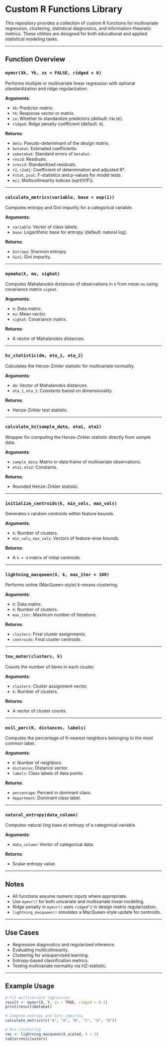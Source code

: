 # Custom R Functions Library

This repository provides a collection of custom R functions for multivariate regression, clustering, statistical diagnostics, and information-theoretic metrics. These utilities are designed for both educational and applied statistical modeling tasks.

---

## Function Overview

### `mymvr(Xk, Yk, zx = FALSE, ridged = 0)`

Performs multiple or multivariate linear regression with optional standardization and ridge regularization.

**Arguments**:
- `Xk`: Predictor matrix.
- `Yk`: Response vector or matrix.
- `zx`: Whether to standardize predictors (default: `FALSE`).
- `ridged`: Ridge penalty coefficient (default: `0`).

**Returns**:
- `detx`: Pseudo-determinant of the design matrix.
- `betahat`: Estimated coefficients.
- `sebetahat`: Standard errors of `betahat`.
- `resid`: Residuals.
- `sresid`: Standardized residuals.
- `r2`, `r2adj`: Coefficient of determination and adjusted R².
- `Fstat`, `pval`: F-statistics and p-values for model tests.
- `mci`: Multicollinearity indices (sqrt(VIF)).

---

### `calculate_metrics(variable, base = exp(1))`

Computes entropy and Gini impurity for a categorical variable.

**Arguments**:
- `variable`: Vector of class labels.
- `base`: Logarithmic base for entropy (default: natural log).

**Returns**:
- `Entropy`: Shannon entropy.
- `Gini`: Gini impurity.

---

### `mymaha(X, mu, sighat)`

Computes Mahalanobis distances of observations in `X` from mean `mu` using covariance matrix `sighat`.

**Arguments**:
- `X`: Data matrix.
- `mu`: Mean vector.
- `sighat`: Covariance matrix.

**Returns**:
- A vector of Mahalanobis distances.

---

### `hz_statistic(dm, eta_1, eta_2)`

Calculates the Henze-Zirkler statistic for multivariate normality.

**Arguments**:
- `dm`: Vector of Mahalanobis distances.
- `eta_1`, `eta_2`: Constants based on dimensionality.

**Returns**:
- Henze-Zirkler test statistic.

---

### `calculate_hz(sample_data, eta1, eta2)`

Wrapper for computing the Henze-Zirkler statistic directly from sample data.

**Arguments**:
- `sample_data`: Matrix or data frame of multivariate observations.
- `eta1`, `eta2`: Constants.

**Returns**:
- Rounded Henze-Zirkler statistic.

---

### `initialize_centroids(k, min_vals, max_vals)`

Generates `k` random centroids within feature bounds.

**Arguments**:
- `k`: Number of clusters.
- `min_vals`, `max_vals`: Vectors of feature-wise bounds.

**Returns**:
- A `k × d` matrix of initial centroids.

---

### `lightning_macqueen(X, k, max_iter = 100)`

Performs online (MacQueen-style) k-means clustering.

**Arguments**:
- `X`: Data matrix.
- `k`: Number of clusters.
- `max_iter`: Maximum number of iterations.

**Returns**:
- `clusters`: Final cluster assignments.
- `centroids`: Final cluster centroids.

---

### `tow_mater(clusters, k)`

Counts the number of items in each cluster.

**Arguments**:
- `clusters`: Cluster assignment vector.
- `k`: Number of clusters.

**Returns**:
- A vector of cluster counts.

---

### `evil_perc(K, distances, labels)`

Computes the percentage of K-nearest neighbors belonging to the most common label.

**Arguments**:
- `K`: Number of neighbors.
- `distances`: Distance vector.
- `labels`: Class labels of data points.

**Returns**:
- `percentage`: Percent in dominant class.
- `department`: Dominant class label.

---

### `natural_entropy(data_column)`

Computes natural (log base *e*) entropy of a categorical variable.

**Arguments**:
- `data_column`: Vector of categorical data.

**Returns**:
- Scalar entropy value.

---

## Notes

- All functions assume numeric inputs where appropriate.
- Use `mymvr()` for both univariate and multivariate linear modeling.
- Ridge penalty in `mymvr()` uses `ridged^2` in design matrix regularization.
- `lightning_macqueen()` simulates a MacQueen-style update for centroids.

---

## Use Cases

- Regression diagnostics and regularized inference.
- Evaluating multicollinearity.
- Clustering for unsupervised learning.
- Entropy-based classification metrics.
- Testing multivariate normality via HZ-statistic.

---

## Example Usage

```r
# Fit multivariate regression
result <- mymvr(X, Y, zx = TRUE, ridged = 0.1)
print(result$betahat)

# Compute entropy and Gini impurity
calculate_metrics(c("A", "A", "B", "C", "A", "B"))

# Run clustering
res <- lightning_macqueen(X_scaled, k = 3)
table(res$clusters)
